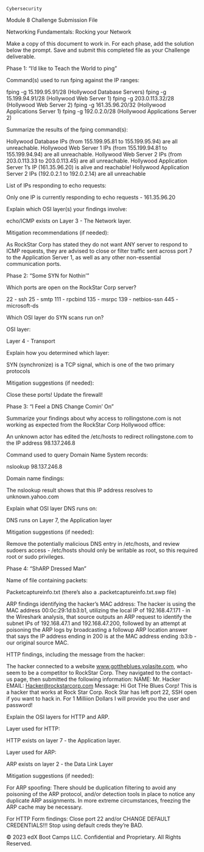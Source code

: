     Cybersecurity
Module 8 Challenge Submission File


Networking Fundamentals: Rocking your Network

Make a copy of this document to work in. For each phase, add the solution below the prompt. Save and submit this completed file as your Challenge deliverable.


Phase 1: “I’d like to Teach the World to ping”

Command(s) used to run fping against the IP ranges:

fping -g 15.199.95.91/28 (Hollywood Database Servers)
fping -g 15.199.94.91/28 (Hollywood Web Server 1)
fping -g 203.0.113.32/28 (Hollywood Web Server 2)
fping -g 161.35.96.20/32 (Hollywood Applications Server 1)
fping -g 192.0.2.0/28 (Hollywood Applications Server 2)


Summarize the results of the fping command(s):

Hollywood Database IPs (from 155.199.95.81 to 155.199.95.94) are all unreachable.
Hollywood Web Server 1 IPs (from 155.199.94.81 to 155.199.94.94) are all unreachable.
Hollywood Web Server 2 IPs (from 203.0.113.33 to 203.0.113.45) are all unreachable.
Hollywood Application Server 1’s IP (161.35.96.20) is alive and reachable!
Hollywood Application Server 2 IPs (192.0.2.1 to 192.0.2.14) are all unreachable


List of IPs responding to echo requests:

Only one IP is currently responding to echo requests - 161.35.96.20


Explain which OSI layer(s) your findings involve:

echo/ICMP exists on Layer 3 - The Network layer. 


Mitigation recommendations (if needed):

As RockStar Corp has stated they do not want ANY server to respond to ICMP requests, they are advised to close or filter traffic sent across port 7 to the Application Server 1, as well as any other non-essential communication ports.



Phase 2: “Some SYN for Nothin’”

Which ports are open on the RockStar Corp server?

22 - ssh
25 - smtp
111 - rpcbind
135 - msrpc
139 - netbios-ssn
445 - microsoft-ds


Which OSI layer do SYN scans run on?

OSI layer:

Layer 4 - Transport


Explain how you determined which layer:

SYN (synchronize) is a TCP signal, which is one of the two primary protocols 


Mitigation suggestions (if needed):

Close these ports! Update the firewall! 



Phase 3: “I Feel a DNS Change Comin’ On”

Summarize your findings about why access to rollingstone.com is not working as expected from the RockStar Corp Hollywood office:

An unknown actor has edited the /etc/hosts to redirect rollingstone.com to the IP address 98.137.246.8


Command used to query Domain Name System records:

nslookup 98.137.246.8


Domain name findings:

The nslookup result shows that this IP address resolves to unknown.yahoo.com


Explain what OSI layer DNS runs on:

DNS runs on Layer 7, the Application layer


Mitigation suggestions (if needed):

Remove the potentially malicious DNS entry in /etc/hosts, and review sudoers access - /etc/hosts should only be writable as root, so this required root or sudo privileges.



Phase 4: “ShARP Dressed Man”

Name of file containing packets:

Packetcaptureinfo.txt (there’s also a .packetcaptureinfo.txt.swp file)


ARP findings identifying the hacker’s MAC address:
The hacker is using the MAC address 00:0c:29:1d:b3:b1, utilizing the local IP of 192.168.47.171 - in the Wireshark analysis, that source outputs an ARP request to identify the subnet IPs of 192.168.47.1 and 192.168.47.200, followed by an attempt at poisoning the ARP logs by broadcasting a followup ARP location answer that says the IP address ending in 200 is at the MAC address ending :b3:b - our original source MAC.


HTTP findings, including the message from the hacker:

The hacker connected to a website www.gottheblues.yolasite.com, who seem to be a competitor to RockStar Corp. They navigated to the contact-us page, then submitted the following information:
NAME: Mr. Hacker
EMAIL: Hacker@rockstarcorp.com
Message: Hi Got THe Blues Corp! This is a hacker that works at Rock Star Corp. Rock Star has left port 22, SSH open if you want to hack in. For 1 Milliion Dollars I will provide you the user and password!


Explain the OSI layers for HTTP and ARP.

Layer used for HTTP:

HTTP exists on layer 7 - the Application layer.


Layer used for ARP:

ARP exists on layer 2 - the Data Link Layer


Mitigation suggestions (if needed):

For ARP spoofing: There should be duplication filtering to avoid any poisoning of the ARP protocol, and/or detection tools in place to notice any duplicate ARP assignments. In more extreme circumstances, freezing the ARP cache may be necessary.

For HTTP Form findings: Close port 22 and/or CHANGE DEFAULT CREDENTIALS!!! Stop using default creds they’re BAD.




© 2023 edX Boot Camps LLC. Confidential and Proprietary. All Rights Reserved.
